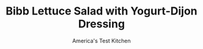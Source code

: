 ---
layout: ../../layouts/MarkdownPostLayout.astro
title: Bibb Lettuce Salad with Yogurt-Dijon Dressing
author: America's Test Kitchen
pubDate: 2023-03-15
description: "Delicate greens call for careful dressing. We wanted to find the right balance."
image_url: https://res.cloudinary.com/hksqkdlah/image/upload/ar_1:1,c_fill,dpr_2.0,f_auto,fl_lossy.progressive.strip_profile,g_faces:auto,q_auto:low,w_344/22003_sfs-bibb-lettuce-salad-with-yougurt-dijon-dressing-13
tags: ["Side Dishes","Vegetables","Vegetarian","Salads"]
calories: 678
protein: 2
carbohydrates: 8
fats: 
fiber: 2
ingredients: ["1/4 cup, extra-virgin olive oil","1 , small shallot, minced","2 tablespoons, plain yogurt","2 tablespoons, Dijon mustard","2 tablespoons, cider vinegar",", Salt and pepper","1 head, Bibb lettuce (8 ounces), leaves separated and torn","4 , radishes, trimmed and sliced thin","1 , Bosc pear, halved, cored, and sliced thin","1/2 cup, walnuts, toasted and chopped coarse","3 , scallions, sliced thin on bias"]
serves: 4
time: "25 minutes"
instructions: ["Whisk oil, shallot, yogurt, mustard, vinegar, 1/2 teaspoon salt, and 1/2 teaspoon pepper together in small bowl. Combine lettuce, radishes, pear, walnuts, and scallions in large bowl. Toss salad with half of dressing. Season with salt and pepper to taste. Serve, passing remaining dressing separately."]
nutrition: ["279 mg Potassium","52 mg Phosphorus","52 mg Calcium","1 mg Iron","20 mg Magnesium","336 mg Sodium","14 g Fat","10 g Monounsaturated","1 g Polyunsaturated","6 mg Vitamin C","2 g Saturated","2 g Fiber","56 µg Folate (food)","4 g Sugars","91 µg Vitamin K","117 g Water","8 g Carbs","55 µg Folate equivalent (total)","2 g Protein","2 mg Vitamin E","102 µg Vitamin A","169 kcal Energy","678 calories"]
notes: "Use a slightly firm pear for this salad; very ripe pears will fall apart."
---